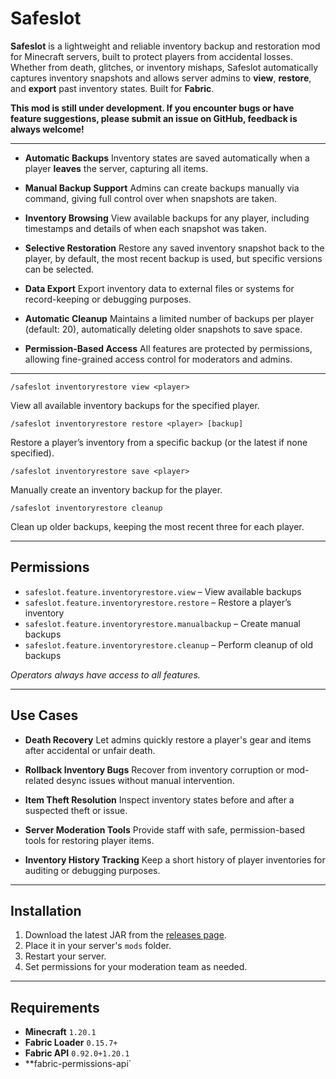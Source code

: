 # Safeslot

**Safeslot** is a lightweight and reliable inventory backup and restoration mod for Minecraft servers, built to protect players from accidental losses. Whether from death, glitches, or inventory mishaps, Safeslot automatically captures inventory snapshots and allows server admins to **view**, **restore**, and **export** past inventory states. Built for **Fabric**.

**This mod is still under development. If you encounter bugs or have feature suggestions, please submit an issue on GitHub, feedback is always welcome!**

---

- **Automatic Backups**
  Inventory states are saved automatically when a player **leaves** the server, capturing all items.

- **Manual Backup Support**
  Admins can create backups manually via command, giving full control over when snapshots are taken.

- **Inventory Browsing**
  View available backups for any player, including timestamps and details of when each snapshot was taken.

- **Selective Restoration**
  Restore any saved inventory snapshot back to the player, by default, the most recent backup is used, but specific versions can be selected.

- **Data Export**
  Export inventory data to external files or systems for record-keeping or debugging purposes.

- **Automatic Cleanup**
  Maintains a limited number of backups per player (default: 20), automatically deleting older snapshots to save space.

- **Permission-Based Access**
  All features are protected by permissions, allowing fine-grained access control for moderators and admins.

---

```
/safeslot inventoryrestore view <player>
```

View all available inventory backups for the specified player.

```
/safeslot inventoryrestore restore <player> [backup]
```

Restore a player’s inventory from a specific backup (or the latest if none specified).

```
/safeslot inventoryrestore save <player>
```

Manually create an inventory backup for the player.

```
/safeslot inventoryrestore cleanup
```

Clean up older backups, keeping the most recent three for each player.

---

## Permissions

- `safeslot.feature.inventoryrestore.view` – View available backups
- `safeslot.feature.inventoryrestore.restore` – Restore a player’s inventory
- `safeslot.feature.inventoryrestore.manualbackup` – Create manual backups
- `safeslot.feature.inventoryrestore.cleanup` – Perform cleanup of old backups

_Operators always have access to all features._

---

## Use Cases

- **Death Recovery**
  Let admins quickly restore a player's gear and items after accidental or unfair death.

- **Rollback Inventory Bugs**
  Recover from inventory corruption or mod-related desync issues without manual intervention.

- **Item Theft Resolution**
  Inspect inventory states before and after a suspected theft or issue.

- **Server Moderation Tools**
  Provide staff with safe, permission-based tools for restoring player items.

- **Inventory History Tracking**
  Keep a short history of player inventories for auditing or debugging purposes.

---

## Installation

1. Download the latest JAR from the [releases page](#).
2. Place it in your server's `mods` folder.
3. Restart your server.
4. Set permissions for your moderation team as needed.

---

## Requirements

- **Minecraft** `1.20.1`
- **Fabric Loader** `0.15.7+`
- **Fabric API** `0.92.0+1.20.1`
- \*\*fabric-permissions-api\`
